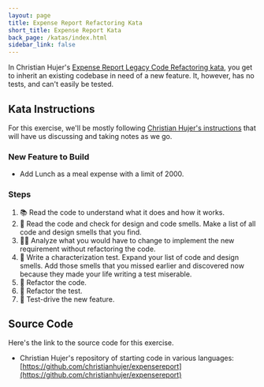 ```yaml
---
layout: page
title: Expense Report Refactoring Kata
short_title: Expense Report Kata
back_page: /katas/index.html
sidebar_link: false
---
```


In Christian Hujer's [Expense Report Legacy Code Refactoring kata](https://github.com/christianhujer/expensereport), you get to inherit an existing codebase in need of a new feature. It, however, has no tests, and can't easily be tested.

## Kata Instructions

For this exercise, we'll be mostly following [Christian Hujer's instructions](https://github.com/christianhujer/expensereport?tab=readme-ov-file#process) that will have us discussing and taking notes as we go.

### New Feature to Build

- Add Lunch as a meal expense with a limit of 2000.

### Steps

1. 📚 Read the code to understand what it does and how it works.
1. 🦨 Read the code and check for design and code smells. Make a list of all code and design smells that you find.
1. 🧑‍🔬 Analyze what you would have to change to implement the new requirement without refactoring the code.
1. 🧪 Write a characterization test. Expand your list of code and design smells. Add those smells that you missed earlier and discovered now because they made your life writing a test miserable.
1. 🔧 Refactor the code.
1. 🔧 Refactor the test.
1. 👼 Test-drive the new feature.

## Source Code

Here's the link to the source code for this exercise.

- Christian Hujer's repository of starting code in various languages: [https://github.com/christianhujer/expensereport](https://github.com/christianhujer/expensereport)

